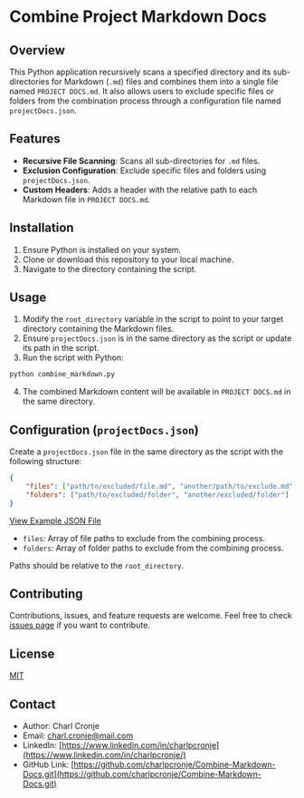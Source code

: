 
# Combine Project Markdown Docs 

## Overview
This Python application recursively scans a specified directory and its sub-directories for Markdown (`.md`) files and combines them into a single file named `PROJECT DOCS.md`. It also allows users to exclude specific files or folders from the combination process through a configuration file named `projectDocs.json`.

## Features
- **Recursive File Scanning**: Scans all sub-directories for `.md` files.
- **Exclusion Configuration**: Exclude specific files and folders using `projectDocs.json`.
- **Custom Headers**: Adds a header with the relative path to each Markdown file in `PROJECT DOCS.md`.

## Installation
1. Ensure Python is installed on your system.
2. Clone or download this repository to your local machine.
3. Navigate to the directory containing the script.

## Usage
1. Modify the `root_directory` variable in the script to point to your target directory containing the Markdown files.
2. Ensure `projectDocs.json` is in the same directory as the script or update its path in the script.
3. Run the script with Python:

```bash
python combine_markdown.py
```

4. The combined Markdown content will be available in `PROJECT DOCS.md` in the same directory.

## Configuration (`projectDocs.json`)
Create a `projectDocs.json` file in the same directory as the script with the following structure:

```json
{
    "files": ["path/to/excluded/file.md", "another/path/to/exclude.md"],
    "folders": ["path/to/excluded/folder", "another/excluded/folder"]
}
```

[View Example JSON File](./projectDocs.json)

- `files`: Array of file paths to exclude from the combining process.
- `folders`: Array of folder paths to exclude from the combining process.

Paths should be relative to the `root_directory`.

## Contributing
Contributions, issues, and feature requests are welcome. Feel free to check [issues page](link-to-your-issues-page) if you want to contribute.

## License
[MIT](link-to-your-license-file)

## Contact
- Author: Charl Cronje
- Email: charl.cronje@mail.com
- LinkedIn: [https://www.linkedin.com/in/charlpcronje](https://www.linkedin.com/in/charlpcronje/)
- GitHub Link: [https://github.com/charlpcronje/Combine-Markdown-Docs.git](https://github.com/charlpcronje/Combine-Markdown-Docs.git)
